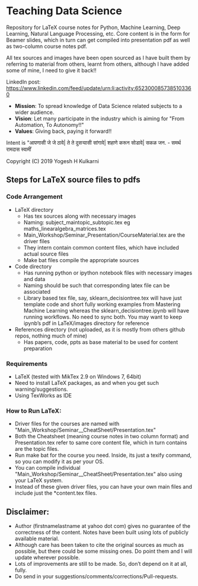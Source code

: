 # Teaching Data Science

Repository for LaTeX course notes for Python, Machine Learning, Deep Learning, Natural Language Processing, etc. Core content is in the form for Beamer slides, which in turn can get compiled into presentation pdf as well as two-column course notes pdf.

All tex sources and images have been open sourced as I have built them by referring to material from others, learnt from others, although I have added some of mine, I need to give it back!!

LinkedIn post: https://www.linkedin.com/feed/update/urn:li:activity:6523000857385103360

- **Mission**: To spread knowledge of Data Science related subjects to a wider audience.
- **Vision**: Let many participate in the industry which is aiming for "From Automation, To Autonomy!!"
- **Values**: Giving back, paying it forward!!

Intent is "आपणासी जे जे ठावे| ते ते दुसऱ्यासी सांगावे| शहाणे करून सोडावे| सकळ जन. - समर्थ रामदास स्वामीं 

Copyright (C) 2019 Yogesh H Kulkarni

## Steps for LaTeX source files to pdfs

### Code Arrangement
*	LaTeX directory 
	* Has tex sources along with necessary images
	*	Naming: subject_maintopic_subtopic.tex eg maths_linearalgebra_matrices.tex
	*	Main_Workshop/Seminar_Presentation/CourseMaterial.tex are the driver files
	*	They intern contain common content files, which have included actual source files
	*	Make bat files compile the appropriate sources
*	Code directory 
	*	Has running python or ipython notebook files with necessary images and data
	*	Naming should be such that corresponding latex file can be associated
	*	Library based tex file, say, sklearn_decisiontree.tex will have just template code and short fully working examples from Mastering Machine Learning whereas the sklearn_decisiontree.ipynb will have running workflows. No need to sync both. You may want to keep ipynb’s pdf in LaTeX/images directory for reference
*	References directory (not uploaded, as it is mostly from others github repos, nothing much of mine)
	*	Has papers, code, ppts as base material to be used for content preparation

### Requirements
* LaTeX (tested with MikTex 2.9 on Windows 7, 64bit)
* Need to install LaTeX packages, as and when you get such warning/suggestions.
* Using TexWorks as IDE

### How to Run LaTeX:
* Driver files for the courses are named with "Main_Workshop/Seminar_<course>_CheatSheet/Presentation.tex"
* Both the Cheatsheet (meaning course notes in two column format) and Presentation.tex refer to same core content file, which in turn contains are the topic files.
* Run make bat for the course you need. Inside, its just a texify command, so you can modify it as per your OS.
* You can compile individual "Main_Workshop/Seminar_<course>_CheatSheet/Presentation.tex" also using your LaTeX system.
* Instead of these given driver files, you can have your own main files and include just the *content.tex files.

<!-- ## Notes

<!-- ## Good resources for learning
*	Machine Learning
    * ML Victor Levrenko https://www.youtube.com/user/victorlavrenko/playlists
    * Statistics ML https://www.youtube.com/user/BCFoltz/playlists 
*	Deep Learning
    * Deep Learning by Google https://in.udacity.com/course/deep-learning--ud730
    * Deep Learning Book lectures https://www.youtube.com/channel/UCF9O8Vj-FEbRDA5DcDGz-Pg/playlists

*	General
    * Open Data Science Masters http://datasciencemasters.org/
    * GeekForGeeks https://www.youtube.com/watch?v=v4cd1O4zkGw
 -->

## Disclaimer:
* Author (firstnamelastname at yahoo dot com) gives no guarantee of the correctness of the content. Notes have been built using lots of publicly available material. 
* Although care has been taken to cite the original sources as much as possible, but there could be some missing ones. Do point them and I will update wherever possible. 
* Lots of improvements are still to be made. So, don’t depend on it at all, fully. 
* Do send in your suggestions/comments/corrections/Pull-requests.
